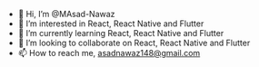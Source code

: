 - 👋 Hi, I’m @MAsad-Nawaz
- 👀 I’m interested in React, React Native and Flutter
- 🌱 I’m currently learning React, React Native and Flutter
- 💞️ I’m looking to collaborate on React, React Native and Flutter
- 📫 How to reach me, asadnawaz148@gmail.com

<!---
MAsad-Nawaz/MAsad-Nawaz is a ✨ special ✨ repository because its `README.md` (this file) appears on your GitHub profile.
You can click the Preview link to take a look at your changes.
--->
